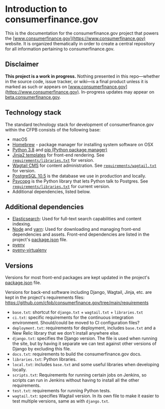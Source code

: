 # Introduction to consumerfinance.gov

This is the documentation for the consumerfinance.gov project that powers the [www.consumerfinance.gov](https://www.consumerfinance.gov) website. It is organized thematically in order to create a central repository for all information pertaining to consumerfinance.gov.

## Disclaimer

**This project is a work in progress.** Nothing presented in this repo—whether in the source code, issue tracker, or wiki—is a final product unless it is marked as such or appears on [www.consumerfinance.gov](https://www.consumerfinance.gov). In-progress updates may appear on [beta.consumerfinance.gov](https://beta.consumerfinance.gov).

## Technology stack

The standard technology stack for development of consumerfinance.gov within the CFPB consists of the following base:

- macOS
- [Homebrew](https://brew.sh) - package manager for installing system software on OSX
- [Python 3.8](https://docs.python.org/3.8/) and [pip (Python package manager)](https://pip.pypa.io/en/stable/user_guide/)
- [Jinja2 templates](https://jinja.palletsprojects.com/) for front-end rendering. See [`requirements/libraries.txt`](https://github.com/cfpb/consumerfinance.gov/tree/main/requirements/libraries.txt) for version.
- [Wagtail CMS](https://wagtail.io) for content administration. See [`requirements/wagtail.txt`](https://github.com/cfpb/consumerfinance.gov/tree/main/requirements/wagtail.txt) for version.
- [PostgreSQL 10.5](https://www.postgresql.org/) is the database we use in production and locally.
- [Psycopg](http://initd.org/psycopg/) is the Python library that lets Python talk to Postgres. See [`requirements/libraries.txt`](https://github.com/cfpb/consumerfinance.gov/tree/main/requirements/libraries.txt) for current version.
- Additional dependencies, listed below.

## Additional dependencies

- [Elasticsearch](https://www.elastic.co):
  Used for full-text search capabilities and content indexing.
- [Node](http://nodejs.org) and [yarn](https://yarnpkg.com/):
  Used for downloading and managing front-end dependencies and assets. Front-end dependencies are listed in the project's [package.json](https://github.com/cfpb/consumerfinance.gov/blob/main/package.json) file.
- [pyenv](https://github.com/pyenv/pyenv)
- [pyenv-virtualenv](https://github.com/pyenv/pyenv-virtualenv)

## Versions

Versions for most front-end packages are kept updated in the project's [package.json](https://github.com/cfpb/consumerfinance.gov/blob/main/package.json) file.

Versions for back-end software including Django, Wagtail, Jinja, etc. are kept in the project's requirements files:
https://github.com/cfpb/consumerfinance.gov/tree/main/requirements

- `base.txt`: shortcut for `django.txt` + `wagtail.txt` + `libraries.txt`
- `ci.txt`: specific requirements for the continuous integration environment. Should/could be moved to CI configuration files?
- `deployment.txt`: requirements for deployment, includes `base.txt` and a New Relic library that we don't install anywhere else.
- `django.txt`: specifies the Django version. The file is used when running the site, but by having it separate we can test against other versions of Django by excluding this file.
- `docs.txt`: requirements to build the consumerfinance.gov docs.
- `libraries.txt`: Python libraries.
- `local.txt`: includes `base.txt` and some useful libraries when developing locally.
- `scripts.txt`: Requirements for running certain jobs on Jenkins, so scripts can run in Jenkins without having to install all the other requirements.
- `test.txt`: requirements for running Python tests.
- `wagtail.txt`: specifies Wagtail version. In its own file to make it easier to test multiple versions, same as with `django.txt`.
